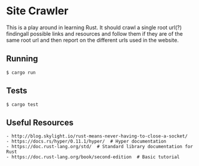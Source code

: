 # Site Crawler
This is a play around in learning Rust. It should crawl a single root url(?) findingall possible links and resources and follow them if they are of the same root url and then report on the different urls used in the website.

## Running
```
$ cargo run
```

## Tests
```
$ cargo test
```

## Useful Resources
```
- http://blog.skylight.io/rust-means-never-having-to-close-a-socket/
- https://docs.rs/hyper/0.11.1/hyper/  # Hyper documentation
- https://doc.rust-lang.org/std/  # Standard library documentation for Rust
- https://doc.rust-lang.org/book/second-edition  # Basic tutorial
```

